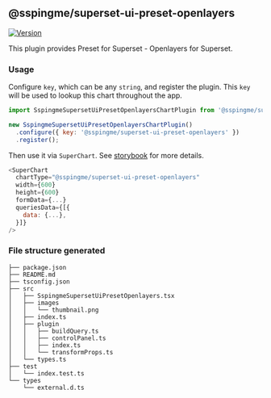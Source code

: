 ## @sspingme/superset-ui-preset-openlayers

[![Version](https://img.shields.io/npm/v/@sspingme/superset-ui-preset-openlayers.svg?style=flat-square)](https://www.npmjs.com/package/@sspingme/superset-ui-preset-openlayers)

This plugin provides Preset for Superset - Openlayers for Superset.

### Usage

Configure `key`, which can be any `string`, and register the plugin. This `key` will be used to lookup this chart throughout the app.

```js
import SspingmeSupersetUiPresetOpenlayersChartPlugin from '@sspingme/superset-ui-preset-openlayers';

new SspingmeSupersetUiPresetOpenlayersChartPlugin()
  .configure({ key: '@sspingme/superset-ui-preset-openlayers' })
  .register();
```

Then use it via `SuperChart`. See [storybook](https://apache-superset.github.io/superset-ui/?selectedKind=plugin-chart-@sspingme/superset-ui-preset-openlayers) for more details.

```js
<SuperChart
  chartType="@sspingme/superset-ui-preset-openlayers"
  width={600}
  height={600}
  formData={...}
  queriesData={[{
    data: {...},
  }]}
/>
```

### File structure generated

```
├── package.json
├── README.md
├── tsconfig.json
├── src
│   ├── SspingmeSupersetUiPresetOpenlayers.tsx
│   ├── images
│   │   └── thumbnail.png
│   ├── index.ts
│   ├── plugin
│   │   ├── buildQuery.ts
│   │   ├── controlPanel.ts
│   │   ├── index.ts
│   │   └── transformProps.ts
│   └── types.ts
├── test
│   └── index.test.ts
└── types
    └── external.d.ts
```
